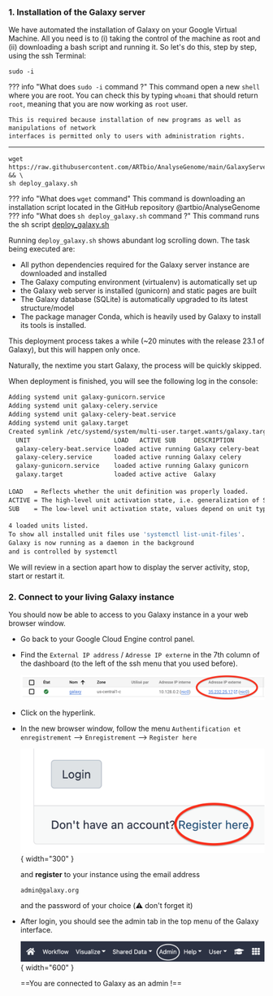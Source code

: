 ### 1. Installation of the Galaxy server

We have automated the installation of Galaxy on your Google Virtual Machine.
All you need is to (i) taking the control of the machine as root and (ii) downloading a 
bash script and running it.
So let's do this, step by step, using the ssh Terminal:

    
  ```Console
  sudo -i
  ```
??? info "What does `sudo -i` command ?"
    This command open a new `shell` where you are root. You can check this by typing `whoami`
    that should return `root`, meaning that you are now working as `root` user.
    
    This is required because installation of new programs as well as manipulations of network
    interfaces is permitted only to users with administration rights.

____
```
wget https://raw.githubusercontent.com/ARTbio/AnalyseGenome/main/GalaxyServer/deploy_galaxy.sh && \
sh deploy_galaxy.sh
```
??? info "What does `wget` command"
    This command is downloading an installation script located in the GitHub repository
    @artbio/AnalyseGenome
??? info "What does `sh deploy_galaxy.sh` command ?"
    This command runs the sh script
    [deploy_galaxy.sh](https://raw.githubusercontent.com/ARTbio/AnalyseGenome/main/GalaxyServer/deploy_galaxy.sh)

Running `deploy_galaxy.sh` shows abundant log scrolling down. The task being executed are:

  - All python dependencies required for the Galaxy server instance are downloaded and installed
  - The Galaxy computing environment (virtualenv) is automatically set up
  - the Galaxy web server is installed (gunicorn) and static pages are built
  - The Galaxy database (SQLite) is automatically upgraded to its latest structure/model
  - The package manager Conda, which is heavily used by Galaxy to install its tools is installed.


This deployment process takes a while (~20 minutes with the release 23.1 of Galaxy), but
this will happen only once.

Naturally, the nextime you start Galaxy, the process will be quickly skipped.

When deployment is finished, you will see the following log in the console:

```{.bash title="Terminal"}
Adding systemd unit galaxy-gunicorn.service
Adding systemd unit galaxy-celery.service
Adding systemd unit galaxy-celery-beat.service
Adding systemd unit galaxy.target
Created symlink /etc/systemd/system/multi-user.target.wants/galaxy.target → /etc/systemd/system/galaxy.target.
  UNIT                       LOAD   ACTIVE SUB     DESCRIPTION
  galaxy-celery-beat.service loaded active running Galaxy celery-beat
  galaxy-celery.service      loaded active running Galaxy celery
  galaxy-gunicorn.service    loaded active running Galaxy gunicorn
  galaxy.target              loaded active active  Galaxy

LOAD   = Reflects whether the unit definition was properly loaded.
ACTIVE = The high-level unit activation state, i.e. generalization of SUB.
SUB    = The low-level unit activation state, values depend on unit type.

4 loaded units listed.
To show all installed unit files use 'systemctl list-unit-files'.
Galaxy is now running as a daemon in the background
and is controlled by systemctl
```
We will review in a section apart how to display the server activity, stop, start or restart
it.

### 2. Connect to your living Galaxy instance

You should now be able to access to you Galaxy instance in a your web browser window.

- Go back to your Google Cloud Engine control panel.
- Find the `External IP address` / `Adresse IP externe` in the 7th column of the dashboard
  (to the left of the ssh menu that you used before).
  
  ![externIP](images/externIP.png)
  
- Click on the hyperlink.
- In the new browser window, follow the menu `Authentification et enregistrement`
  --> `Enregistrement` --> `Register here`
  
  ![register](images/register.png){ width="300" }

  and  **register** to your instance using the email address
  ```
  admin@galaxy.org
  ```
  and the password of your choice (:warning: don't forget it)
  
- After login, you should see the admin tab in the top menu of the Galaxy interface.
  
  ![](images/admin_menu.png){ width="600" }
  
  ==You are connected to Galaxy as an admin !==
